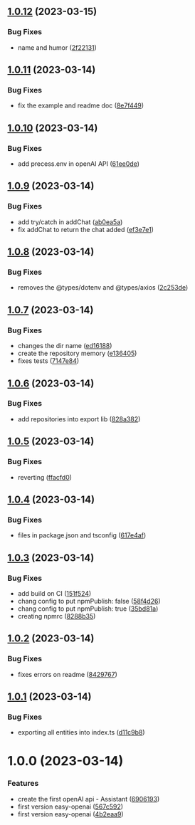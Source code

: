## [1.0.12](https://github.com/whitebeardit/easy-openai/compare/v1.0.11...v1.0.12) (2023-03-15)


### Bug Fixes

* name and humor ([2f22131](https://github.com/whitebeardit/easy-openai/commit/2f221310c9873ec53afdc70ea5d72b2ee1d236b1))

## [1.0.11](https://github.com/whitebeardit/easy-openai/compare/v1.0.10...v1.0.11) (2023-03-14)


### Bug Fixes

* fix the example and readme doc ([8e7f449](https://github.com/whitebeardit/easy-openai/commit/8e7f4498905f10ef7694729417368ad03d822cf2))

## [1.0.10](https://github.com/whitebeardit/easy-openai/compare/v1.0.9...v1.0.10) (2023-03-14)


### Bug Fixes

* add precess.env in openAI API ([61ee0de](https://github.com/whitebeardit/easy-openai/commit/61ee0debfc980995ac78e65c196c4fbd105289fb))

## [1.0.9](https://github.com/whitebeardit/easy-openai/compare/v1.0.8...v1.0.9) (2023-03-14)


### Bug Fixes

* add try/catch in addChat ([ab0ea5a](https://github.com/whitebeardit/easy-openai/commit/ab0ea5a9c04f2466750a753ae0a427e828e5fe03))
* fix addChat to return the chat added ([ef3e7e1](https://github.com/whitebeardit/easy-openai/commit/ef3e7e169729b2faf19d71117cfe048f0178794e))

## [1.0.8](https://github.com/whitebeardit/easy-openai/compare/v1.0.7...v1.0.8) (2023-03-14)


### Bug Fixes

* removes the @types/dotenv and @types/axios ([2c253de](https://github.com/whitebeardit/easy-openai/commit/2c253de3cf9f151d301dfe36f7f5850e99279756))

## [1.0.7](https://github.com/whitebeardit/easy-openai/compare/v1.0.6...v1.0.7) (2023-03-14)


### Bug Fixes

* changes the dir name ([ed16188](https://github.com/whitebeardit/easy-openai/commit/ed16188edf962c9d7a7bc4e954cc47e03609d18a))
* create the repository memory ([e136405](https://github.com/whitebeardit/easy-openai/commit/e136405337e21d36774cfe0d5c47a61f916ea2ed))
* fixes tests ([7147e84](https://github.com/whitebeardit/easy-openai/commit/7147e848d30294b618e56bdc8eed39f192e18c9f))

## [1.0.6](https://github.com/whitebeardit/easy-openai/compare/v1.0.5...v1.0.6) (2023-03-14)


### Bug Fixes

* add repositories into export lib ([828a382](https://github.com/whitebeardit/easy-openai/commit/828a3820aa473b3fc4ee69296311c8f2a3715b19))

## [1.0.5](https://github.com/whitebeardit/easy-openai/compare/v1.0.4...v1.0.5) (2023-03-14)


### Bug Fixes

* reverting ([ffacfd0](https://github.com/whitebeardit/easy-openai/commit/ffacfd0fb33cbdca2f73cd0c1c17c7495a414935))

## [1.0.4](https://github.com/whitebeardit/easy-openai/compare/v1.0.3...v1.0.4) (2023-03-14)


### Bug Fixes

* files in package.json and tsconfig ([617e4af](https://github.com/whitebeardit/easy-openai/commit/617e4af322d9dc18dc08f1244f5baf635c1682e5))

## [1.0.3](https://github.com/whitebeardit/easy-openai/compare/v1.0.2...v1.0.3) (2023-03-14)


### Bug Fixes

* add build on CI ([151f524](https://github.com/whitebeardit/easy-openai/commit/151f52487816ba15b78c33e49a2ac45c56f53b27))
* chang config to put npmPublish: false ([58f4d26](https://github.com/whitebeardit/easy-openai/commit/58f4d262abfffae40d444a567f071a43bfe42d7c))
* chang config to put npmPublish: true ([35bd81a](https://github.com/whitebeardit/easy-openai/commit/35bd81a18973868a33ed4b63c92372ff243d8d28))
* creating npmrc ([8288b35](https://github.com/whitebeardit/easy-openai/commit/8288b353fa9ac51f99fc3d9c06a3dac9f6763c5d))

## [1.0.2](https://github.com/whitebeardit/easy-openai/compare/v1.0.1...v1.0.2) (2023-03-14)


### Bug Fixes

* fixes errors on readme ([8429767](https://github.com/whitebeardit/easy-openai/commit/842976719cc99f0439f8fc4165edbd8cc4b79bb0))

## [1.0.1](https://github.com/whitebeardit/easy-openai/compare/v1.0.0...v1.0.1) (2023-03-14)


### Bug Fixes

* exporting all entities into index.ts ([d11c9b8](https://github.com/whitebeardit/easy-openai/commit/d11c9b83062cf5f97c7770d0c546c77a2c3a6713))

# 1.0.0 (2023-03-14)


### Features

* create the first openAI api - Assistant ([6906193](https://github.com/whitebeardit/easy-openai/commit/69061933d4746046c73aec1eddd73b54f21c2536))
* first version easy-openai ([567c592](https://github.com/whitebeardit/easy-openai/commit/567c592af29af8431685df2119dc9456b2254b43))
* first version easy-openai ([4b2eaa9](https://github.com/whitebeardit/easy-openai/commit/4b2eaa93bd9491c4e006a48c16d0025b6f78b5cf))
